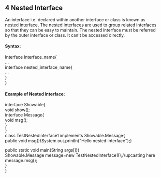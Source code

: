 ## 4 Nested Interface
An interface i.e. declared within another interface or class is known as nested interface.
The nested interfaces are used to group related interfaces so that they can be easy to maintain.
The nested interface must be referred by the outer interface or class. It can't be accessed directly.
#### Syntax:
interface interface_name{  
 ...  
 interface nested_interface_name{  
  ...  
 }  
}   
#### Example of Nested Interface:
interface Showable{  
  void show();  
  interface Message{  
   void msg();  
  }  
}  
class TestNestedInterface1 implements Showable.Message{  
 public void msg(){System.out.println("Hello nested interface");}  
  
 public static void main(String args[]){  
  Showable.Message message=new TestNestedInterface1();//upcasting here  
  message.msg();  
 }  
}  
